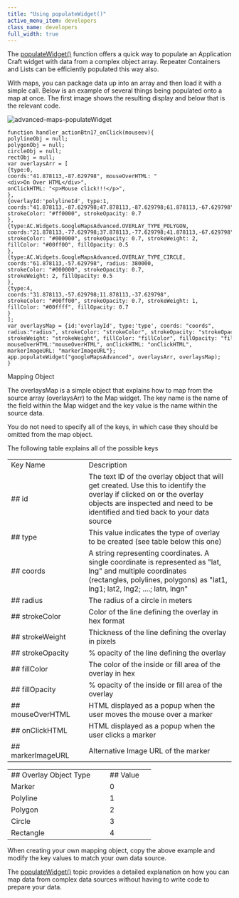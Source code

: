 ```yaml
---
title: "Using populateWidget()"
active_menu_item: developers
class_name: developers
full_width: true
---
```



The [populateWidget()](../../../scripting-apis/client-api/widget-data-state-manipulation/populatewidget()/index.htm) function offers a quick way to populate an Application Craft widget with data from a complex object array. Repeater Containers and Lists can be efficiently populated this way also.

With maps, you can package data up into an array and then load it with a simple call. Below is an example of several things being populated onto a map at once. The first image shows the resulting display and below that is the relevant code.

![advanced-maps-populateWidget](/img/docs/advanced-maps-populatewidget.png)

    function handler_actionBtn17_onClick(mouseev){
    polylineObj = null;
    polygonObj = null;
    circleObj = null;
    rectObj = null;
    var overlaysArr = [
    {type:0,
    coords:"41.878113,-87.629798", mouseOverHTML: "<div>On Over HTML</div>",
    onClickHTML: "<p>Mouse click!!!</p>",
    },
    {overlayId:'polylineId', type:1,
    coords:"41.878113,-87.629798;47.878113,-87.629798;61.878113,-67.629798",
    strokeColor: "#ff0000", strokeOpacity: 0.7
    },
    {type:AC.Widgets.GoogleMapsAdvanced.OVERLAY_TYPE_POLYGON,
    coords:"21.878113,-77.629798;37.878113,-77.629798;41.878113,-67.629798",
    strokeColor: "#000000", strokeOpacity: 0.7, strokeWeight: 2,
    fillColor: "#00ff00", fillOpacity: 0.5
    },
    {type:AC.Widgets.GoogleMapsAdvanced.OVERLAY_TYPE_CIRCLE,
    coords:"61.878113,-57.629798", radius: 380000,
    strokeColor: "#000000", strokeOpacity: 0.7,
    strokeWeight: 2, fillOpacity: 0.5
    },
    {type:4,
    coords:"31.878113,-57.629798;11.878113,-37.629798",
    strokeColor: "#00ff00", strokeOpacity: 0.7, strokeWeight: 1,
    fillColor: "#00ffff", fillOpacity: 0.7
    }
    ];
    var overlaysMap = {id:'overlayId', type:'type', coords: "coords",
    radius:"radius", strokeColor: "strokeColor", strokeOpacity: "strokeOpacity",
    strokeWeight: "strokeWeight", fillColor: "fillColor", fillOpacity: "fillOpacity",
    mouseOverHTML:"mouseOverHTML", onClickHTML: "onClickHTML",
    markerImageURL: "markerImageURL"};
    app.populateWidget("googleMapsAdvanced", overlaysArr, overlaysMap);
    }
   

Mapping Object

The overlaysMap is a simple object that explains how to map from the source array (overlaysArr) to the Map widget. The key name is the name of the field within the Map widget and the key value is the name within the source data.

You do not need to specify all of the keys, in which case they should be omitted from the map object.

The following table explains all of the possible keys

<table>
<tr>
<td width="151">
Key Name

</td>
<td width="14">
</td>
<td width="833">
Description

</td>
</tr>
<tr>
<td width="151">
## id

</td>
<td width="14">
</td>
<td width="833">
The text ID of the overlay object that will get created. Use this to identify the overlay if clicked on or the overlay objects are inspected and need to be identified and tied back to your data source

</td>
</tr>
<tr>
<td width="151">
## type

</td>
<td width="14">
</td>
<td width="833">
This value indicates the type of overlay to be created (see table below this one)

</td>
</tr>
<tr>
<td width="151">
## coords

</td>
<td width="14">
</td>
<td width="833">
A string representing coordinates. A single coordinate is represented as "lat, lng" and multiple coordinates (rectangles, polylines, polygons) as "lat1, lng1; lat2, lng2; ....; latn, lngn"

</td>
</tr>
<tr>
<td width="151">
## radius

</td>
<td width="14">
</td>
<td width="833">
The radius of a circle in meters

</td>
</tr>
<tr>
<td width="151">
## strokeColor

</td>
<td width="14">
</td>
<td width="833">
Color of the line defining the overlay in hex format

</td>
</tr>
<tr>
<td width="151">
## strokeWeight

</td>
<td width="14">
</td>
<td width="833">
Thickness of the line defining the overlay in pixels

</td>
</tr>
<tr>
<td width="151">
## strokeOpacity

</td>
<td width="14">
</td>
<td width="833">
% opacity of the line defining the overlay

</td>
</tr>
<tr>
<td width="151">
## fillColor

</td>
<td width="14">
</td>
<td width="833">
The color of the inside or fill area of the overlay in hex

</td>
</tr>
<tr>
<td width="151">
## fillOpacity

</td>
<td width="14">
</td>
<td width="833">
% opacity of the inside or fill area of the overlay

</td>
</tr>
<tr>
<td width="151">
## mouseOverHTML

</td>
<td width="14">
</td>
<td width="833">
HTML displayed as a popup when the user moves the mouse over a marker

</td>
</tr>
<tr>
<td width="151">
## onClickHTML

</td>
<td width="14">
</td>
<td width="833">
HTML displayed as a popup when the user clicks a marker

</td>
</tr>
<tr>
<td width="151">
## markerImageURL

</td>
<td width="14">
</td>
<td width="833">
Alternative Image URL of the marker

</td>
</tr>
</table>

<table>
<tr>
<td width="182">
## Overlay Object Type

</td>
<td width="8">
</td>
<td width="85">
## Value

</td>
</tr>
<tr>
<td width="182">
Marker

</td>
<td width="8">
</td>
<td width="85">
0

</td>
</tr>
<tr>
<td width="182">
Polyline

</td>
<td width="8">
</td>
<td width="85">
1

</td>
</tr>
<tr>
<td width="182">
Polygon

</td>
<td width="8">
</td>
<td width="85">
2

</td>
</tr>
<tr>
<td width="182">
Circle

</td>
<td width="8">
</td>
<td width="85">
3

</td>
</tr>
<tr>
<td width="182">
Rectangle

</td>
<td width="8">
</td>
<td width="85">
4

</td>
</tr>
</table>

When creating your own mapping object, copy the above example and modify the key values to match your own data source.

The [populateWidget()](../../../scripting-apis/client-api/widget-data-state-manipulation/populatewidget()/index.htm) topic provides a detailed explanation on how you can map data from complex data sources without having to write code to prepare your data.

